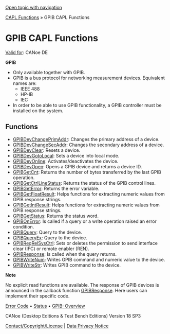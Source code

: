 [Open topic with navigation](../../../../CANoeDEFamily.htm#Topics/CAPLFunctions/GPIB/CAPLfunctionsGPIBOverview.md)

[CAPL Functions](../CAPLfunctions.md) » GPIB CAPL Functions

# GPIB CAPL Functions

[Valid for](../../Shared/FeatureAvailability.md): CANoe DE

**GPIB**

- Only available together with GPIB.
- GPIB is a bus protocol for networking measurement devices. Equivalent names are:
  - IEEE 488
  - HP-IB
  - IEC
- In order to be able to use GPIB functionality, a GPIB controller must be installed on the system.

## Functions

- [GPIBDevChangePrimAddr](Functions/CAPLfunctionGPIBDevChangePrimAddr.md): Changes the primary address of a device.
- [GPIBDevChangeSecAddr](Functions/CAPLfunctionGPIBChangeSecAddr.md): Changes the secondary address of a device.
- [GPIBDevClear](Functions/CAPLfunctionGPIBDevClear.md): Resets a device.
- [GPIBDevGotoLocal](Functions/CAPLfunctionGPIBDevGotoLocal.md): Sets a device into local mode.
- [GPIBDevOnline](Functions/CAPLfunctionGPIBDevOnline.md): Activates/deactivates the device.
- [GPIBDevOpen](Functions/CAPLfunctionGPIBDevOpen.md): Opens a GPIB device and returns a device ID.
- [GPIBGetCnt](Functions/CAPLfunctionGPIBGetCnt.md): Returns the number of bytes transferred by the last GPIB operation.
- [GPIBGetCtrlLineStatus](Functions/CAPLfunctionGPIBGetCtrlLineStatus.md): Returns the status of the GPIB control lines.
- [GPIBGetError](Functions/CAPLfunctionGPIBGetError.md): Returns the error variable.
- [GPIBGetFloatResult](Functions/CAPLfunctionGPIBGetFloatResult.md): Helps functions for extracting numeric values from GPIB response strings.
- [GPIBGetIntResult](Functions/CAPLfunctionGPIBGetIntResult.md): Helps functions for extracting numeric values from GPIB response strings.
- [GPIBGetStatus](Functions/CAPLfunctionGPIBGetStatus.md): Returns the status word.
- [GPIBOnError](Functions/CAPLfunctionGPIBOnError.md): Is called if a query or a write operation raised an error condition.
- [GPIBQuery](Functions/CAPLfunctionGPIBQuery.md): Query to the device.
- [GPIBQueryEx](Functions/CAPLfunctionGPIBQueryEx.md): Query to the device.
- [GPIBReqRelSysCtrl](Functions/CAPLfunctionGPIBReqRelSysCtrl.md): Sets or deletes the permission to send interface clear (IFC) or remote enabler (REN).
- [GPIBResponse](Functions/CAPLfunctionGPIBResponse.md): Is called when the query returns.
- [GPIBWriteNum](Functions/CAPLfunctionGPIBWriteNum.md): Writes GPIB command and numeric value to the device.
- [GPIBWriteStr](Functions/CAPLfunctionGPIBWriteStr.md): Writes GPIB command to the device.

**Note**

No explicit read functions are available. The response of GPIB devices is announced in the callback function [GPIBResponse](Functions/CAPLfunctionGPIBResponse.md). Here users can implement their specific code.

[Error Code](CAPLfunctionsGPIBErrorCode.md) • [Status](CAPLfunctionsGPIBStatus.md) • [GPIB: Overview](../../CANoeCANalyzer/Interfaces/GPIB.md)

CANoe (Desktop Editions & Test Bench Editions) Version 18 SP3

[Contact/Copyright/License](../../Shared/ContactCopyrightLicense.md) | [Data Privacy Notice](https://www.vector.com/int/en/company/get-info/privacy-policy/)
